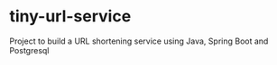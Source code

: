 # tiny-url-service
Project to build a URL shortening service using Java, Spring Boot and Postgresql
